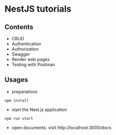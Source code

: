 # NestJS tutorials
## Contents
* CRUD
* Authentication
* Authorization
* Swagger
* Render web pages
* Testing with Postman

## Usages
* preparations
```
npm install
```

* start the Nest.js application
```
npm run start
```

* open documents: visit http://localhost:3000/docs
